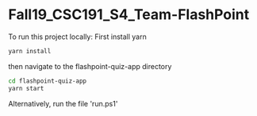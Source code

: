# Fall19_CSC191_S4_Team-FlashPoint

To run this project locally:
First install yarn

```sh
yarn install
```

then navigate to the flashpoint-quiz-app directory
```sh
cd flashpoint-quiz-app
yarn start
```
Alternatively, run the file 'run.ps1'